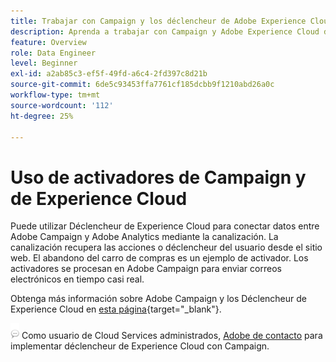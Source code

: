 ```yaml
---
title: Trabajar con Campaign y los déclencheur de Adobe Experience Cloud
description: Aprenda a trabajar con Campaign y Adobe Experience Cloud déclencheur
feature: Overview
role: Data Engineer
level: Beginner
exl-id: a2ab85c3-ef5f-49fd-a6c4-2fd397c8d21b
source-git-commit: 6de5c93453ffa7761cf185dcbb9f1210abd26a0c
workflow-type: tm+mt
source-wordcount: '112'
ht-degree: 25%

---
```


# Uso de activadores de Campaign y de Experience Cloud

Puede utilizar Déclencheur de Experience Cloud para conectar datos entre Adobe Campaign y Adobe Analytics mediante la canalización. La canalización recupera las acciones o déclencheur del usuario desde el sitio web. El abandono del carro de compras es un ejemplo de activador. Los activadores se procesan en Adobe Campaign para enviar correos electrónicos en tiempo casi real.

Obtenga más información sobre Adobe Campaign y los Déclencheur de Experience Cloud en [esta página](https://experienceleague.adobe.com/docs/campaign-classic/using/integrating-with-adobe-experience-cloud/experience-triggers/about-triggers.html){target=&quot;_blank&quot;}.

![](../assets/do-not-localize/speech.png)   Como usuario de Cloud Services administrados, [Adobe de contacto](../start/campaign-faq.md#support) para implementar déclencheur de Experience Cloud con Campaign.
